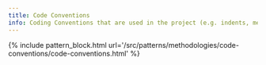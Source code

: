 ```yaml
---
title: Code Conventions
info: Coding Conventions that are used in the project (e.g. indents, metrics, file structure, pre processors, reset/normalize, ...).
---
```


{% include pattern_block.html url='/src/patterns/methodologies/code-conventions/code-conventions.html' %}
